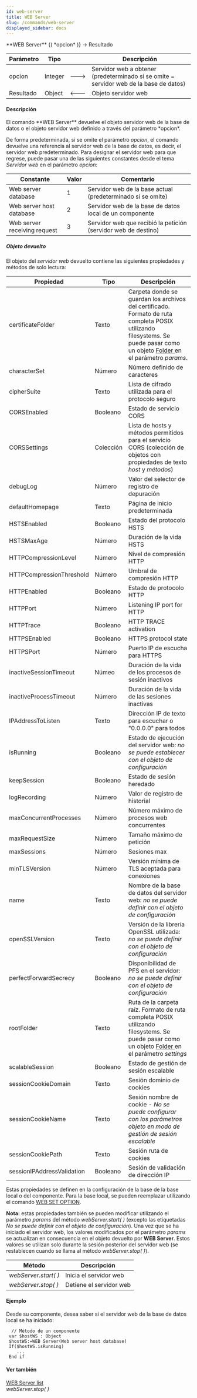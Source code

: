 ```yaml
---
id: web-server
title: WEB Server
slug: /commands/web-server
displayed_sidebar: docs
---
```


<!--REF #_command_.WEB Server.Syntax-->**WEB Server** {( *opcion* )} -> Resultado<!-- END REF-->
<!--REF #_command_.WEB Server.Params-->
| Parámetro | Tipo |  | Descripción |
| --- | --- | --- | --- |
| opcion | Integer | &#x1F852; | Servidor web a obtener (predeterminado si se omite = servidor web de la base de datos) |
| Resultado | Object | &#x1F850; | Objeto servidor web |

<!-- END REF-->

#### Descripción 

<!--REF #_command_.WEB Server.Summary-->El comando **WEB Server** devuelve el objeto servidor web de la base de datos o el objeto servidor web definido a través del parámetro *opcion*.<!-- END REF--> 

De forma predeterminada, si se omite el parámetro *opcion*, el comando devuelve una referencia al servidor web de la base de datos, es decir, el servidor web predeterminado. Para designar el servidor web para que regrese, puede pasar una de las siguientes constantes desde el tema *Servidor web* en el parámetro *opcion*:

| Constante                    | Valor | Comentario                                                     |
| ---------------------------- | ----- | -------------------------------------------------------------- |
| Web server database          | 1     | Servidor web de la base actual (predeterminado si se omite)    |
| Web server host database     | 2     | Servidor web de la base de datos local de un componente        |
| Web server receiving request | 3     | Servidor web que recibió la petición (servidor web de destino) |

##### Objeto devuelto 

El objeto del *servidor web* devuelto contiene las siguientes propiedades y métodos de solo lectura:

| **Propiedad <br/>** | **Tipo <br/>** | **Descripción**                                                                                                                                                                            |
| --------------------------- | ---------------------- | ------------------------------------------------------------------------------------------------------------------------------------------------------------------------------------------ |
| certificateFolder           | Texto                  | Carpeta donde se guardan los archivos del certificado. Formato de ruta completa POSIX utilizando filesystems. Se puede pasar como un objeto [Folder ](folder.md) en el parámetro *params*. |
| characterSet                | Número                 | Número definido de caracteres                                                                                                                                                              |
| cipherSuite                 | Texto                  | Lista de cifrado utilizada para el protocolo seguro                                                                                                                                        |
| CORSEnabled                 | Booleano               | Estado de servicio CORS                                                                                                                                                                    |
| CORSSettings                | Colección              | Lista de hosts y métodos permitidos para el servicio CORS (colección de objetos con propiedades de texto *host* y *métodos*)                                                               |
| debugLog                    | Número                 | Valor del selector de registro de depuración                                                                                                                                               |
| defaultHomepage             | Texto                  | Página de inicio predeterminada                                                                                                                                                            |
| HSTSEnabled                 | Booleano               | Estado del protocolo HSTS                                                                                                                                                                  |
| HSTSMaxAge                  | Número                 | Duración de la vida HSTS                                                                                                                                                                   |
| HTTPCompressionLevel        | Número                 | Nivel de compresión HTTP                                                                                                                                                                   |
| HTTPCompressionThreshold    | Número                 | Umbral de compresión HTTP                                                                                                                                                                  |
| HTTPEnabled                 | Booleano               | Estado de protocolo HTTP                                                                                                                                                                   |
| HTTPPort                    | Número                 | Listening IP port for HTTP                                                                                                                                                                 |
| HTTPTrace                   | Booleano               | HTTP TRACE activation                                                                                                                                                                      |
| HTTPSEnabled                | Booleano               | HTTPS protocol state                                                                                                                                                                       |
| HTTPSPort                   | Número                 | Puerto IP de escucha para HTTPS                                                                                                                                                            |
| inactiveSessionTimeout      | Númeo                  | Duración de la vida de los procesos de sesión inactivos                                                                                                                                    |
| inactiveProcessTimeout      | Número                 | Duración de la vida de las sesiones inactivas                                                                                                                                              |
| IPAddressToListen           | Texto                  | Dirección IP de texto para escuchar o "0.0.0.0" para todos                                                                                                                                 |
| isRunning                   | Booleano               | Estado de ejecución del servidor web: *no se puede establecer con el objeto de configuración*                                                                                              |
| keepSession                 | Booleano               | Estado de sesión heredado                                                                                                                                                                  |
| logRecording                | Número                 | Valor de registro de historial                                                                                                                                                             |
| maxConcurrentProcesses      | Número                 | Número máximo de procesos web concurrentes                                                                                                                                                 |
| maxRequestSize              | Número                 | Tamaño máximo de petición                                                                                                                                                                  |
| maxSessions                 | Número                 | Sesiones max                                                                                                                                                                               |
| minTLSVersion               | Número                 | Versión mínima de TLS aceptada para conexiones                                                                                                                                             |
| name                        | Texto                  | Nombre de la base de datos del servidor web: *no se puede definir con el objeto de configuración*                                                                                          |
| openSSLVersion              | Texto                  | Versión de la librería OpenSSL utilizada: *no se puede definir con el objeto de configuración*                                                                                             |
| perfectForwardSecrecy       | Booleano               | Disponibilidad de PFS en el servidor: *no se puede definir con el objeto de configuración*                                                                                                 |
| rootFolder                  | Texto                  | Ruta de la carpeta raíz. Formato de ruta completa POSIX utilizando filesystems. Se puede pasar como un objeto [Folder ](folder.md) en el parámetro *settings<br/>*                 |
| scalableSession             | Booleano               | Estado de gestión de sesión escalable                                                                                                                                                      |
| sessionCookieDomain         | Texto                  | Sesión dominio de cookies                                                                                                                                                                  |
| sessionCookieName           | Texto                  | Sesión nombre de cookie - *No se puede configurar con los parámetros objeto en modo de gestión de sesión escalable*                                                                        |
| sessionCookiePath           | Texto                  | Sesión ruta de cookies                                                                                                                                                                     |
| sessionIPAddressValidation  | Booleano               | Sesión de validación de dirección IP                                                                                                                                                       |

Estas propiedades se definen en la configuración de la base de la base local o del componente. Para la base local, se pueden reemplazar utilizando el comando [WEB SET OPTION](web-set-option.md).

**Nota:** estas propiedades también se pueden modificar utilizando el parámetro *params* del método *webServer.start( )* (excepto las etiquetadas *No se puede definir con el objeto de configuración*). Una vez que se ha iniciado el servidor web, los valores modificados por el parámetro *params* se actualizan en consecuencia en el objeto devuelto por **WEB Server**. Estos valores se utilizan solo durante la sesión posterior del servidor web (se restablecen cuando se llama al método *webServer.stop( )*). 

| **Método**           | **Descripción**         |
| -------------------- | ----------------------- |
| *webServer.start( )* | Inicia el servidor web  |
| *webServer.stop( )*  | Detiene el servidor web |

#### Ejemplo 

Desde su componente, desea saber si el servidor web de la base de datos local se ha iniciado:

```4d
  // Método de un componente
 var $hostWS : Object
 $hostWS:=WEB Server(Web server host database)
 If($hostWS.isRunning)
    ...
 End if
```

#### Ver también 

[WEB Server list](web-server-list.md)  
*webServer.stop( )*  